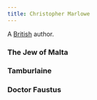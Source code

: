 ```yaml
---
title: Christopher Marlowe
---
```


A [British](../index.html) author.

### The Jew of Malta

### Tamburlaine

### Doctor Faustus
